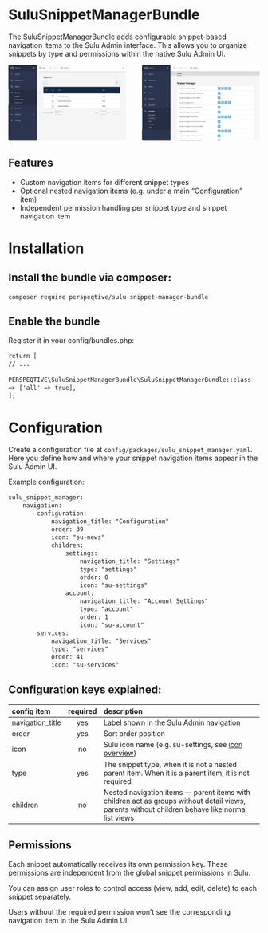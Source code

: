 # SuluSnippetManagerBundle
The SuluSnippetManagerBundle adds configurable snippet-based navigation items to the Sulu Admin interface. This allows you to organize snippets by type and permissions within the native Sulu Admin UI.

<p style="display: flex; gap: 32px; justify-content: center;">
    <a href="docs/navigation-items.png" target="_blank">
        <img src="docs/navigation-items.png" style="border-radius: 3px;" alt="Navigation items">
    </a>
    <a href="docs/rights-management.png" target="_blank">
        <img src="docs/rights-management.png" style="border-radius: 3px;" alt="Rights management">
    </a>
</p>

## Features
- Custom navigation items for different snippet types
- Optional nested navigation items (e.g. under a main “Configuration” item)
- Independent permission handling per snippet type and snippet navigation item

# Installation
## Install the bundle via composer:

```
composer require perspeqtive/sulu-snippet-manager-bundle
```

## Enable the bundle

Register it in your config/bundles.php:

```
return [
// ...
    PERSPEQTIVE\SuluSnippetManagerBundle\SuluSnippetManagerBundle::class => ['all' => true],
];
```

# Configuration
Create a configuration file at `config/packages/sulu_snippet_manager.yaml`. Here you define how and where your snippet navigation items appear in the Sulu Admin UI.

Example configuration:
```
sulu_snippet_manager:
    navigation:
        configuration:
            navigation_title: "Configuration" 
            order: 39
            icon: "su-news"
            children:
                settings:
                    navigation_title: "Settings"
                    type: "settings"
                    order: 0
                    icon: "su-settings"
                account:
                    navigation_title: "Account Settings"
                    type: "account"
                    order: 1
                    icon: "su-account"
        services:
            navigation_title: "Services"
            type: "services"
            order: 41
            icon: "su-services"
```

## Configuration keys explained:

| config item      |         required          | description                                                                                                                                     |
|:-----------------|:-------------------------:|:------------------------------------------------------------------------------------------------------------------------------------------------|
| navigation_title |            yes            | Label shown in the Sulu Admin navigation                                                                                                        |
| order            |            yes            | Sort order position                                                                                                                             |
| icon             |            no             | Sulu icon name (e.g. su-settings, see [icon overview](https://jsdocs.sulu.io/2.5/#!/Icon))                                                      |
| type             |            yes            | The snippet type, when it is not a nested parent item. When it is a parent item, it is not required                                      |
| children         |            no             | Nested navigation items — parent items with children act as groups without detail views, parents without children behave like normal list views |


## Permissions
Each snippet automatically receives its own permission key. These permissions are independent from the global snippet permissions in Sulu.

You can assign user roles to control access (view, add, edit, delete) to each snippet separately.

Users without the required permission won’t see the corresponding navigation item in the Sulu Admin UI.

